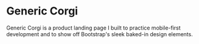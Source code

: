 # Generic Corgi

Generic Corgi is a product landing page I built to practice mobile-first development and to show off Bootstrap's sleek baked-in design elements.